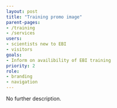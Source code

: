 ```yaml
---
layout: post
title: "Training promo image"
parent-pages:
- /training
- /services
users:
- scientists new to EBI
- visitors
goals:
- Inform on availibility of EBI training
priority: 2
role:
- branding
- navigation
---
```


No further description.
